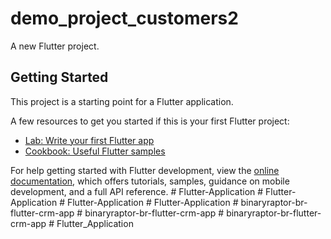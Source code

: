 # demo_project_customers2

A new Flutter project.

## Getting Started

This project is a starting point for a Flutter application.

A few resources to get you started if this is your first Flutter project:

- [Lab: Write your first Flutter app](https://docs.flutter.dev/get-started/codelab)
- [Cookbook: Useful Flutter samples](https://docs.flutter.dev/cookbook)

For help getting started with Flutter development, view the
[online documentation](https://docs.flutter.dev/), which offers tutorials,
samples, guidance on mobile development, and a full API reference.
#   F l u t t e r - A p p l i c a t i o n  
 #   F l u t t e r - A p p l i c a t i o n  
 #   F l u t t e r - A p p l i c a t i o n  
 #   F l u t t e r - A p p l i c a t i o n  
 #   b i n a r y r a p t o r - b r - f l u t t e r - c r m - a p p  
 #   b i n a r y r a p t o r - b r - f l u t t e r - c r m - a p p  
 #   b i n a r y r a p t o r - b r - f l u t t e r - c r m - a p p  
 # Flutter_Application
